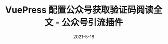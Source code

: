 ---
title: VuePress 配置公众号获取验证码阅读全文 - 公众号引流插件
date: 2021-5-18
categories:
 - VuePress
tags:
 - 公众号
 - VuePress
 - 引流
 - OpenWrite
---